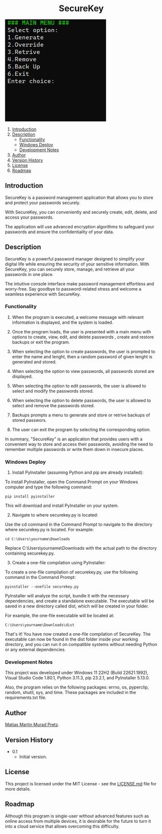 <p align="center">
  <h1 align="center">SecureKey</h1>
</p>

![Portada](./images/pic01.png)

1. [Introduction](#introduction)
2. [Description](#description)
   - [Functionality](#functionality)
   - [Windows Deploy](#windows-deploy)
   - [Development Notes](#development-notes)
3. [Author](#author)
4. [Version History](#version-history)
5. [License](#license)
6. [Roadmap](#roadmap)

## Introduction

SecureKey is a password management application that allows you to store and protect your passwords securely.

With SecureKey, you can conveniently and securely create, edit, delete, and access your passwords.

The application will use advanced encryption algorithms to safeguard your passwords and ensure the confidentiality of your data.

## Description

SecureKey is a powerful password manager designed to simplify your digital life while ensuring the security of your sensitive information. With SecureKey, you can securely store, manage, and retrieve all your passwords in one place.

The intuitive console interface make password management effortless and worry-free. Say goodbye to password-related stress and welcome a seamless experience with SecureKey.

### Functionality

1. When the program is executed, a welcome message with relevant information is displayed, and the system is loaded.

2. Once the program loads, the user is presented with a main menu with options to create, view, edit, and delete passwords , create and restore backups or exit the program.

3. When selecting the option to create passwords, the user is prompted to enter the name and lenght, then a random password of given lenght is generated and stored.

4. When selecting the option to view passwords, all passwords stored are displayed.

5. When selecting the option to edit passwords, the user is allowed to select and modify the passwords stored.

6. When selecting the option to delete passwords, the user is allowed to select and remove the passwords stored.

7. Backups prompts a menu to generate and store or retrive backups of stored passwors.

8. The user can exit the program by selecting the corresponding option.

In summary, "SecureKey" is an application that provides users with a convenient way to store and access their passwords, avoiding the need to remember multiple passwords or write them down in insecure places.

### Windows Deploy

1. Install PyInstaller (assuming Python and pip are already installed):

To install PyInstaller, open the Command Prompt on your Windows computer and type the following command:

```
pip install pyinstaller
```

This will download and install PyInstaller on your system.

2. Navigate to where securekey.py is located:

Use the cd command in the Command Prompt to navigate to the directory where securekey.py is located. For example:

```
cd C:\Users\yourname\Downloads
```

Replace C:\Users\yourname\Downloads with the actual path to the directory containing securekey.py.

3. Create a one-file compilation using PyInstaller:

To create a one-file compilation of securekey.py, use the following command in the Command Prompt:

```
pyinstaller --onefile securekey.py
```

PyInstaller will analyze the script, bundle it with the necessary dependencies, and create a standalone executable. The executable will be saved in a new directory called dist, which will be created in your folder.

For example, the one-file executable will be located at:

```
C:\Users\yourname\Downloads\dist
```

That's it! You have now created a one-file compilation of SecureKey. The executable can now be found in the dist folder inside your working directory, and you can run it on compatible systems without needing Python or any external dependencies.

### Development Notes

This project was developed under Windows 11 22H2 (Build 22621.1992), Visual Studio Code 1.80.1, Python 3.11.3, pip 23.2.1, and PyInstaller 5.13.0.

Also, the program relies on the following packages: errno, os, pyperclip, random, shutil, sys, and time. These packages are included in the requirements.txt file.

## Author

[Matias Martin Murad Pretz](https://matipretz.github.io/).

## Version History

- 0.1
  - Initial version.

## License

This project is licensed under the MIT License - see the [LICENSE.md](https://raw.githubusercontent.com/matipretz/SecureKey/main/LICENSE.md) file for more details.



## Roadmap

Although this program is single-user without advanced features such as online access from multiple devices, it is desirable for the future to turn it into a cloud service that allows overcoming this difficulty.
